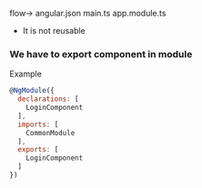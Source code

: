 


flow->
angular.json
main.ts
app.module.ts



- It is not reusable



### We have to export component in module 

Example 

```js
@NgModule({
  declarations: [
    LoginComponent
  ],
  imports: [
    CommonModule
  ],
  exports: [
    LoginComponent
  ]
})
```



